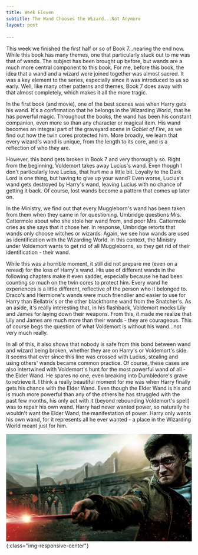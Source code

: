 ```yaml
---
title: Week Eleven
subtitle: The Wand Chooses the Wizard...Not Anymore
layout: post

---
```


This week we finished the first half or so of Book 7...nearing the end now. While this book has many themes, one that particularly stuck out to me was that of wands. The subject has been brought up before, but wands are a much more central component to this book. For me, before this book, the idea that a wand and a wizard were joined together was almost sacred. It was a key element to the series, especially since it was introduced to us so early. Well, like many other patterns and themes, Book 7 does away with that almost completely, which makes it all the more tragic.

In the first book (and movie), one of the best scenes was when Harry gets his wand. It's a confirmation that he belongs in the Wizarding World, that he has powerful magic. Throughout the books, the wand has been his constant companion, even more so than any character or magical item. His wand becomes an integral part of the graveyard scene in *Goblet of Fire*, as we find out how the twin cores protected him. More broadly, we learn that every wizard's wand is unique, from the length to its core, and is a reflection of who they are.

However, this bond gets broken in Book 7 and very thoroughly so. Right from the beginning, Voldemort takes away Lucius's wand. Even though I don't particularly love Lucius, that hurt me a little bit. Loyalty to the Dark Lord is one thing, but having to give up your wand? Even worse, Lucius's wand gets destroyed by Harry's wand, leaving Lucius with no chance of getting it back. Of course, lost wands become a pattern that comes up later on.

In the Ministry, we find out that every Muggleborn's wand has been taken from them when they came in for questioning. Umbridge questions Mrs. Cattermole about who she stole her wand from, and poor Mrs. Cattermole cries as she says that it chose her. In response, Umbridge retorts that wands only choose witches or wizards. Again, we see how wands are used as identification with the Wizarding World. In this context, the Ministry under Voldemort wants to get rid of all Muggleborns, so they get rid of their identification - their wand. 

While this was a horrible moment, it still did not prepare me (even on a reread) for the loss of Harry's wand. His use of different wands in the following chapters make it even sadder, especially because he had been counting so much on the twin cores to protect him. Every wand he experiences is a little different, reflective of the person who it belonged to. Draco's and Hermione's wands were much friendlier and easier to use for Harry than Bellatrix's or the other blackthorne wand from the Snatcher's. As an aside, it's really interesting that, in his flashback, Voldemort mocks Lily and James for laying down their weapons. From this, it made me realize that Lily and James are much more than their wands - they are courageous. This of course begs the question of what Voldemort is without his wand...not very much really.

In all of this, it also shows that nobody is safe from this bond between wand and wizard being broken, whether they are on Harry's or Voldemort's side. It seems that ever since this line was crossed with Lucius, stealing and using others' wands became common practice. Of course, these cases are also intertwined with Voldemort's hunt for the most powerful wand of all - the Elder Wand. He spares no one, even breaking into Dumbledore's grave to retrieve it. I think a really beautiful moment for me was when Harry finally gets his chance with the Elder Wand. Even though the Elder Wand is his and is much more powerful than any of the others he has struggled with the past few months, his only act with it (beyond rebounding Voldemort's spell) was to repair his own wand. Harry had never wanted power, so naturally he wouldn't want the Elder Wand, the manifestation of power. Harry only wants his own wand, for it represents all he ever wanted -  a place in the Wizarding World meant just for him. 

![Expelliarmus](/assets/images/expelliarmus.jpg){:class="img-responsive-center"}
<br />